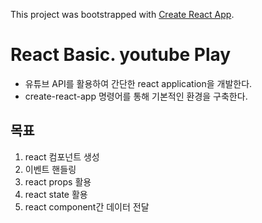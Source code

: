 This project was bootstrapped with [Create React App](https://github.com/facebook/create-react-app).

# React Basic. youtube Play 

* 유튜브 API를 활용하여 간단한 react application을 개발한다.
* create-react-app 명령어를 통해 기본적인 환경을 구축한다.

## 목표
1. react 컴포넌트 생성
2. 이벤트 핸들링
3. react props 활용
4. react state 활용
5. react component간 데이터 전달
 